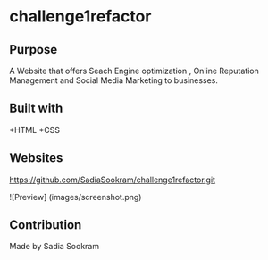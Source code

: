 # challenge1refactor

## Purpose
A Website that offers Seach Engine optimization , Online Reputation Management 
and Social Media Marketing to businesses.

## Built with
*HTML
*CSS

## Websites
https://github.com/SadiaSookram/challenge1refactor.git


![Preview] (images/screenshot.png)

## Contribution 
Made by Sadia Sookram

